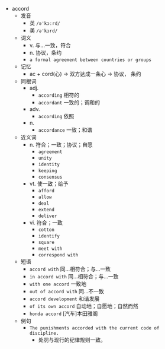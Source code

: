 - accord
  - 发音
    - 英 `/ə'kɔːrd/`
    - 美 `/ə'kɔrd/`
  - 词义
    - v. 与…一致，符合
    - n. 协议，条约
    - `a formal agreement between countries or groups`
  - 记忆
    - ac + cord(心) → 双方达成一条心 → 协议， 条约
  - 同根词
    - adj.
      - `according` 相符的
      - `accordant` 一致的；调和的
    - adv.
      - `according` 依照
    - n.
      - `accordance` 一致；和谐
  - 近义词
    - n. 符合；一致；协议；自愿
      - `agreement`
      - `unity`
      - `identity`
      - `keeping`
      - `consensus`
    - vt. 使一致；给予
      - `afford`
      - `allow`
      - `deal`
      - `extend`
      - `deliver`
    - vi. 符合；一致
      - `cotton`
      - `identify`
      - `square`
      - `meet with`
      - `correspond with`
  - 短语
    - `accord with` 同…相符合；与…一致 
    - `in accord with` 同…相符合；与…一致 
    - `with one accord` 一致地 
    - `out of accord with` 同…不一致 
    - `accord development` 和谐发展 
    - `of its own accord` 自动地；自愿地；自然而然 
    - `honda accord` [汽车]本田雅阁 
  - 例句
    - `The punishments accorded with the current code of discipline.`
      - 处罚与现行的纪律规则一致。

